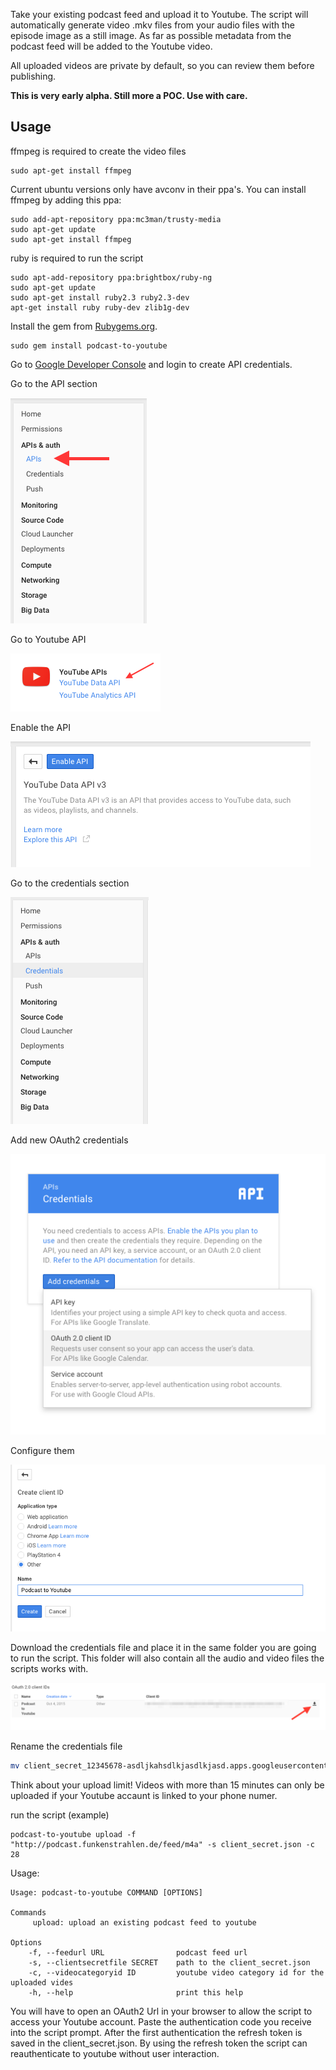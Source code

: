 Take your existing podcast feed and upload it to Youtube. The script will automatically generate video .mkv files from your audio files with the episode image as a still image. As far as possible metadata from the podcast feed will be added to the Youtube video.

All uploaded videos are private by default, so you can review them before publishing.

**This is very early alpha. Still more a POC. Use with care.**

## Usage

ffmpeg is required to create the video files
```
sudo apt-get install ffmpeg
```

Current ubuntu versions only have avconv in their ppa's. You can install ffmpeg by adding this ppa:

```
sudo add-apt-repository ppa:mc3man/trusty-media
sudo apt-get update
sudo apt-get install ffmpeg
```

ruby is required to run the script
```
sudo apt-add-repository ppa:brightbox/ruby-ng
sudo apt-get update
sudo apt-get install ruby2.3 ruby2.3-dev
apt-get install ruby ruby-dev zlib1g-dev
```

Install the gem from [Rubygems.org](https://rubygems.org/gems/podcast-to-youtube).
```
sudo gem install podcast-to-youtube
```

Go to [Google Developer Console](https://console.developers.google.com/) and login to create API credentials.

Go to the API section

![](images/goto_api.png)

Go to Youtube API

![](images/goto_youtube_api.png)

Enable the API

![](images/enable_api.png)

Go to the credentials section

![](images/goto_credentials.png)

Add new OAuth2 credentials

![](images/add_oauth2.png)

Configure them

![](images/config_oauth2.png)

Download the credentials file and place it in the same folder you are going to run the script. This folder will also contain all the audio and video files the scripts works with.

![](images/download_json.png)

Rename the credentials file
```bash
mv client_secret_12345678-asdljkahsdlkjasdlkjasd.apps.googleusercontent.com.json client_secret.json
```

Think about your upload limit! Videos with more than 15 minutes can only be uploaded if your Youtube accaunt is linked to your phone numer.

run the script (example)
```
podcast-to-youtube upload -f "http://podcast.funkenstrahlen.de/feed/m4a" -s client_secret.json -c 28
```

Usage:
```
Usage: podcast-to-youtube COMMAND [OPTIONS]

Commands
     upload: upload an existing podcast feed to youtube

Options
    -f, --feedurl URL                podcast feed url
    -s, --clientsecretfile SECRET    path to the client_secret.json
    -c, --videocategoryid ID         youtube video category id for the uploaded vides
    -h, --help                       print this help
```

You will have to open an OAuth2 Url in your browser to allow the script to access your Youtube account. Paste the authentication code you receive into the script prompt. After the first authentication the refresh token is saved in the client_secret.json. By using the refresh token the script can reauthenticate to youtube without user interaction.
